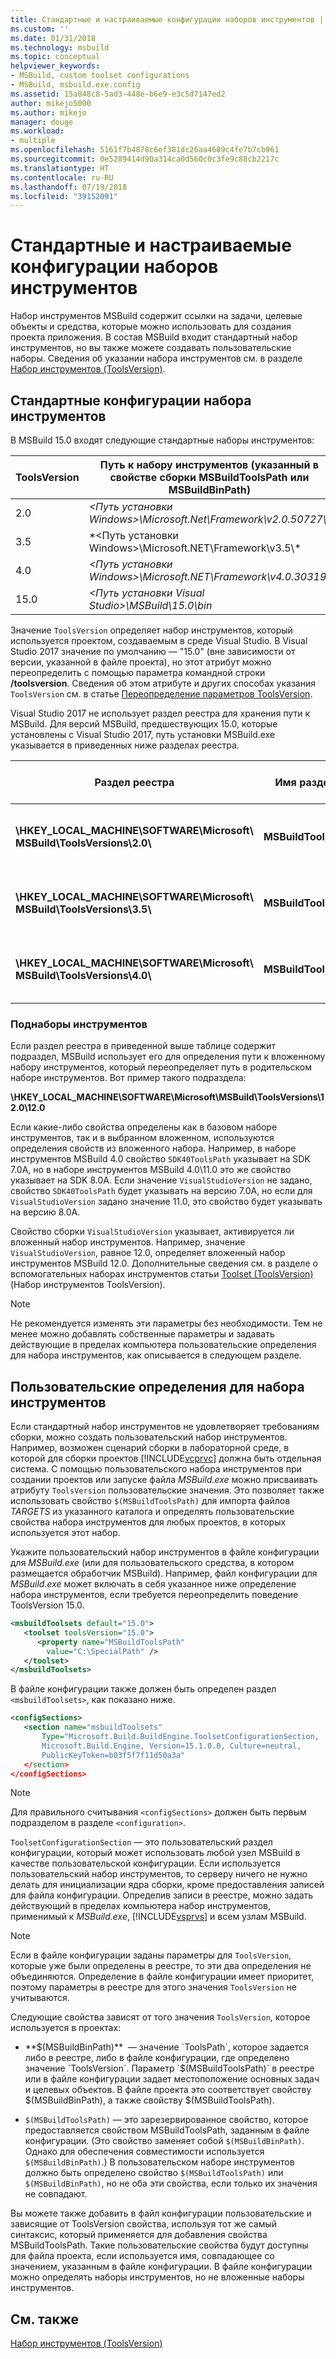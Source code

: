 ```yaml
---
title: Стандартные и настраиваемые конфигурации наборов инструментов | Документы Майкрософт
ms.custom: ''
ms.date: 01/31/2018
ms.technology: msbuild
ms.topic: conceptual
helpviewer_keywords:
- MSBuild, custom toolset configurations
- MSBuild, msbuild.exe.config
ms.assetid: 15a048c8-5ad3-448e-b6e9-e3c5d7147ed2
author: mikejo5000
ms.author: mikejo
manager: douge
ms.workload:
- multiple
ms.openlocfilehash: 5161f7b4878c6ef381dc26aa4689c4fe7b7cb961
ms.sourcegitcommit: 0e5289414d90a314ca0d560c0c3fe9c88cb2217c
ms.translationtype: HT
ms.contentlocale: ru-RU
ms.lasthandoff: 07/19/2018
ms.locfileid: "39152091"
---
```

# <a name="standard-and-custom-toolset-configurations"></a>Стандартные и настраиваемые конфигурации наборов инструментов
Набор инструментов MSBuild содержит ссылки на задачи, целевые объекты и средства, которые можно использовать для создания проекта приложения. В состав MSBuild входит стандартный набор инструментов, но вы также можете создавать пользовательские наборы. Сведения об указании набора инструментов см. в разделе [Набор инструментов (ToolsVersion)](../msbuild/msbuild-toolset-toolsversion.md).  
  
## <a name="standard-toolset-configurations"></a>Стандартные конфигурации набора инструментов  
 В MSBuild 15.0 входят следующие стандартные наборы инструментов:  
  
|ToolsVersion|Путь к набору инструментов (указанный в свойстве сборки MSBuildToolsPath или MSBuildBinPath)|  
|------------------|--------------------------------------------------------------------------------------------|  
|2.0|*\<Путь установки Windows>\Microsoft.Net\Framework\v2.0.50727\\*|  
|3.5|*\<Путь установки Windows>\Microsoft.NET\Framework\v3.5\\\*|  
|4.0|*\<Путь установки Windows>\Microsoft.NET\Framework\v4.0.30319\\*|  
|15.0|*\<Путь установки Visual Studio>\MSBuild\15.0\bin*|  
  
 Значение `ToolsVersion` определяет набор инструментов, который используется проектом, создаваемым в среде Visual Studio. В Visual Studio 2017 значение по умолчанию — "15.0" (вне зависимости от версии, указанной в файле проекта), но этот атрибут можно переопределить с помощью параметра командной строки **/toolsversion**. Сведения об этом атрибуте и других способах указания `ToolsVersion` см. в статье [Переопределение параметров ToolsVersion](../msbuild/overriding-toolsversion-settings.md).  
  
 Visual Studio 2017 не использует раздел реестра для хранения пути к MSBuild. Для версий MSBuild, предшествующих 15.0, которые установлены с Visual Studio 2017, путь установки MSBuild.exe указывается в приведенных ниже разделах реестра.  
  
|Раздел реестра|Имя раздела|Строковое значение раздела|  
|------------------|--------------|----------------------|  
|**\HKEY_LOCAL_MACHINE\SOFTWARE\Microsoft\ MSBuild\ToolsVersions\2.0\\**  |**MSBuildToolsPath**|**Путь установки .NET Framework 2.0**|  
|**\HKEY_LOCAL_MACHINE\SOFTWARE\Microsoft\ MSBuild\ToolsVersions\3.5\\**  |**MSBuildToolsPath**|**Путь установки .NET Framework 3.5**|  
|**\HKEY_LOCAL_MACHINE\SOFTWARE\Microsoft\ MSBuild\ToolsVersions\4.0\\**  |**MSBuildToolsPath**|**Путь установки .NET Framework 4**|  
  
### <a name="sub-toolsets"></a>Поднаборы инструментов  
 Если раздел реестра в приведенной выше таблице содержит подраздел, MSBuild использует его для определения пути к вложенному набору инструментов, который переопределяет путь в родительском наборе инструментов. Вот пример такого подраздела:  
  
 **\HKEY_LOCAL_MACHINE\SOFTWARE\Microsoft\MSBuild\ToolsVersions\12.0\12.0**  
  
 Если какие-либо свойства определены как в базовом наборе инструментов, так и в выбранном вложенном, используются определения свойств из вложенного набора. Например, в наборе инструментов MSBuild 4.0 свойство `SDK40ToolsPath` указывает на SDK 7.0A, но в наборе инструментов MSBuild 4.0\11.0 это же свойство указывает на SDK 8.0A. Если значение `VisualStudioVersion` не задано, свойство `SDK40ToolsPath` будет указывать на версию 7.0A, но если для `VisualStudioVersion` задано значение 11.0, это свойство будет указывать на версию 8.0A.  
  
 Свойство сборки `VisualStudioVersion` указывает, активируется ли вложенный набор инструментов. Например, значение `VisualStudioVersion`, равное 12.0, определяет вложенный набор инструментов MSBuild 12.0. Дополнительные сведения см. в разделе о вспомогательных наборах инструментов статьи [Toolset (ToolsVersion)](../msbuild/msbuild-toolset-toolsversion.md) (Набор инструментов ToolsVersion).  
  
> [!NOTE]
>  Не рекомендуется изменять эти параметры без необходимости. Тем не менее можно добавлять собственные параметры и задавать действующие в пределах компьютера пользовательские определения для набора инструментов, как описывается в следующем разделе.  
  
## <a name="custom-toolset-definitions"></a>Пользовательские определения для набора инструментов  
 Если стандартный набор инструментов не удовлетворяет требованиям сборки, можно создать пользовательский набор инструментов. Например, возможен сценарий сборки в лабораторной среде, в которой для сборки проектов [!INCLUDE[vcprvc](../code-quality/includes/vcprvc_md.md)] должна быть отдельная система. С помощью пользовательского набора инструментов при создании проектов или запуске файла *MSBuild.exe* можно присваивать атрибуту `ToolsVersion` пользовательские значения. Это позволяет также использовать свойство `$(MSBuildToolsPath)` для импорта файлов *TARGETS* из указанного каталога и определять пользовательские свойства набора инструментов для любых проектов, в которых используется этот набор.  
  
 Укажите пользовательский набор инструментов в файле конфигурации для *MSBuild.exe* (или для пользовательского средства, в котором размещается обработчик MSBuild). Например, файл конфигурации для *MSBuild.exe* может включать в себя указанное ниже определение набора инструментов, если требуется переопределить поведение ToolsVersion 15.0.  
  
```xml  
<msbuildToolsets default="15.0">  
   <toolset toolsVersion="15.0">  
      <property name="MSBuildToolsPath"   
        value="C:\SpecialPath" />  
   </toolset>  
</msbuildToolsets>  
```  
  
 В файле конфигурации также должен быть определен раздел `<msbuildToolsets>`, как показано ниже.  
  
```xml  
<configSections>  
   <section name="msbuildToolsets"         
       Type="Microsoft.Build.BuildEngine.ToolsetConfigurationSection,   
       Microsoft.Build.Engine, Version=15.1.0.0, Culture=neutral,   
       PublicKeyToken=b03f5f7f11d50a3a"  
   </section>  
</configSections>  
```  
  
> [!NOTE]
>  Для правильного считывания `<configSections>` должен быть первым подразделом в разделе `<configuration>`.  
  
 `ToolsetConfigurationSection` — это пользовательский раздел конфигурации, который может использовать любой узел MSBuild в качестве пользовательской конфигурации. Если используется пользовательский набор инструментов, то серверу ничего не нужно делать для инициализации ядра сборки, кроме предоставления записей для файла конфигурации. Определив записи в реестре, можно задать действующий в пределах компьютера набор инструментов, применимый к *MSBuild.exe*, [!INCLUDE[vsprvs](../code-quality/includes/vsprvs_md.md)] и всем узлам MSBuild.  
  
> [!NOTE]
>  Если в файле конфигурации заданы параметры для `ToolsVersion`, которые уже были определены в реестре, то эти два определения не объединяются. Определение в файле конфигурации имеет приоритет, поэтому параметры в реестре для этого значения `ToolsVersion` не учитываются.  
  
 Следующие свойства зависят от того значения `ToolsVersion`, которое используется в проектах:  
  
-   **$(MSBuildBinPath)**  — значение `ToolsPath`, которое задается либо в реестре, либо в файле конфигурации, где определено значение `ToolsVersion`. Параметр `$(MSBuildToolsPath)` в реестре или в файле конфигурации задает местоположение основных задач и целевых объектов. В файле проекта это соответствует свойству $(MSBuildBinPath), а также свойству $(MSBuildToolsPath).  
  
-   `$(MSBuildToolsPath)` — это зарезервированное свойство, которое предоставляется свойством MSBuildToolsPath, заданным в файле конфигурации. (Это свойство заменяет собой `$(MSBuildBinPath)`. Однако для обеспечения совместимости используется `$(MSBuildBinPath)`.) В пользовательском наборе инструментов должно быть определено свойство `$(MSBuildToolsPath)` или `$(MSBuildBinPath)`, но не оба эти свойства, если только их значения не совпадают.  
  
 Вы можете также добавить в файл конфигурации пользовательские и зависящие от ToolsVersion свойства, используя тот же самый синтаксис, который применяется для добавления свойства MSBuildToolsPath. Такие пользовательские свойства будут доступны для файла проекта, если используется имя, совпадающее со значением, указанным в файле конфигурации. В файле конфигурации можно определять наборы инструментов, но не вложенные наборы инструментов.  
  
## <a name="see-also"></a>См. также  
 [Набор инструментов (ToolsVersion)](../msbuild/msbuild-toolset-toolsversion.md)